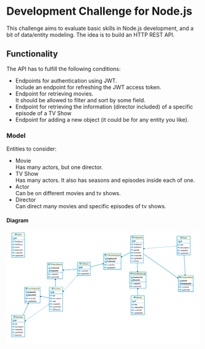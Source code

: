 # Development Challenge for Node.js

This challenge aims to evaluate basic skills in Node.js development, and a bit of data/entity modeling. The idea is to build an HTTP REST API.

## Functionality

The API has to fulfill the following conditions:

- Endpoints for authentication using JWT.<br/>
  Include an endpoint for refreshing the JWT access token.
- Endpoint for retrieving movies.<br/>
  It should be allowed to filter and sort by some field.
- Endpoint for retrieving the information (director included) of a specific episode of a TV Show
- Endpoint for adding a new object (it could be for any entity you like).

### Model

Entities to consider:

- Movie<br/>
  Has many actors, but one director.
- TV Show<br/>
  Has many actors. It also has seasons and episodes inside each of one.
- Actor<br/>
  Can be on different movies and tv shows.
- Director<br/>
  Can direct many movies and specific episodes of tv shows.

#### Diagram

![database schema](./images/der.png)


